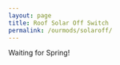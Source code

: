 ```yaml
---
layout: page
title: Roof Solar Off Switch
permalink: /ourmods/solaroff/
---
```


Waiting for Spring!
